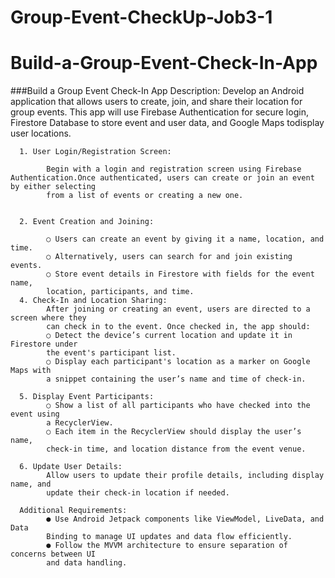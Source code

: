 ﻿# Group-Event-CheckUp-Job3-1
# Build-a-Group-Event-Check-In-App

###Build a Group Event Check-In App
                  Description: Develop an Android application that allows users to create, join, and share their location for group events. This app will use Firebase Authentication for
                   secure login, Firestore Database to store event and user data, and Google Maps todisplay user locations.

      1. User Login/Registration Screen:

            Begin with a login and registration screen using Firebase Authentication.Once authenticated, users can create or join an event by either selecting
            from a list of events or creating a new one.


      2. Event Creation and Joining:
   
            ○ Users can create an event by giving it a name, location, and time.
            ○ Alternatively, users can search for and join existing events.
            ○ Store event details in Firestore with fields for the event name,
            location, participants, and time.
      4. Check-In and Location Sharing:
            After joining or creating an event, users are directed to a screen where they
            can check in to the event. Once checked in, the app should:
            ○ Detect the device’s current location and update it in Firestore under
            the event's participant list.
            ○ Display each participant's location as a marker on Google Maps with
            a snippet containing the user’s name and time of check-in.

      5. Display Event Participants:
            ○ Show a list of all participants who have checked into the event using
            a RecyclerView.
            ○ Each item in the RecyclerView should display the user’s name,
            check-in time, and location distance from the event venue.

      6. Update User Details:
            Allow users to update their profile details, including display name, and
            update their check-in location if needed.
      
      Additional Requirements:
            ● Use Android Jetpack components like ViewModel, LiveData, and Data
            Binding to manage UI updates and data flow efficiently.
            ● Follow the MVVM architecture to ensure separation of concerns between UI
            and data handling.
